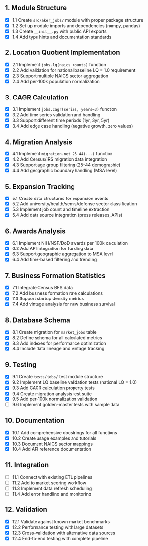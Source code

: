 ## 1. Module Structure

- [x] 1.1 Create `src/aker_jobs/` module with proper package structure
- [x] 1.2 Set up module imports and dependencies (numpy, pandas)
- [x] 1.3 Create `__init__.py` with public API exports
- [x] 1.4 Add type hints and documentation standards

## 2. Location Quotient Implementation

- [x] 2.1 Implement `jobs.lq(naics_counts)` function
- [x] 2.2 Add validation for national baseline LQ = 1.0 requirement
- [x] 2.3 Support multiple NAICS sector aggregation
- [x] 2.4 Add per-100k population normalization

## 3. CAGR Calculation

- [x] 3.1 Implement `jobs.cagr(series, years=3)` function
- [x] 3.2 Add time series validation and handling
- [x] 3.3 Support different time periods (1yr, 3yr, 5yr)
- [x] 3.4 Add edge case handling (negative growth, zero values)

## 4. Migration Analysis

- [x] 4.1 Implement `migration.net_25_44(...)` function
- [x] 4.2 Add Census/IRS migration data integration
- [x] 4.3 Support age group filtering (25-44 demographic)
- [x] 4.4 Add geographic boundary handling (MSA level)

## 5. Expansion Tracking

- [x] 5.1 Create data structures for expansion events
- [x] 5.2 Add university/health/semis/defense sector classification
- [x] 5.3 Implement job count and timeline extraction
- [x] 5.4 Add data source integration (press releases, APIs)

## 6. Awards Analysis

- [x] 6.1 Implement NIH/NSF/DoD awards per 100k calculation
- [x] 6.2 Add API integration for funding data
- [x] 6.3 Support geographic aggregation to MSA level
- [x] 6.4 Add time-based filtering and trending

## 7. Business Formation Statistics

- [x] 7.1 Integrate Census BFS data
- [x] 7.2 Add business formation rate calculations
- [x] 7.3 Support startup density metrics
- [x] 7.4 Add vintage analysis for new business survival

## 8. Database Schema

- [x] 8.1 Create migration for `market_jobs` table
- [x] 8.2 Define schema for all calculated metrics
- [x] 8.3 Add indexes for performance optimization
- [x] 8.4 Include data lineage and vintage tracking

## 9. Testing

- [x] 9.1 Create `tests/jobs/` test module structure
- [x] 9.2 Implement LQ baseline validation tests (national LQ = 1.0)
- [x] 9.3 Add CAGR calculation property tests
- [x] 9.4 Create migration analysis test suite
- [x] 9.5 Add per-100k normalization validation
- [ ] 9.6 Implement golden-master tests with sample data

## 10. Documentation

- [x] 10.1 Add comprehensive docstrings for all functions
- [x] 10.2 Create usage examples and tutorials
- [x] 10.3 Document NAICS sector mappings
- [x] 10.4 Add API reference documentation

## 11. Integration

- [ ] 11.1 Connect with existing ETL pipelines
- [ ] 11.2 Add to market scoring workflow
- [ ] 11.3 Implement data refresh scheduling
- [ ] 11.4 Add error handling and monitoring

## 12. Validation

- [x] 12.1 Validate against known market benchmarks
- [x] 12.2 Performance testing with large datasets
- [x] 12.3 Cross-validation with alternative data sources
- [x] 12.4 End-to-end testing with complete pipeline
